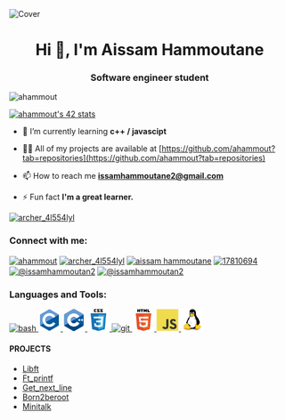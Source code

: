 <img src="https://www.crio.do/blog/content/images/size/w1000/2020/09/Sep_01.png" alt="Cover" width="1800" height="300">

<h1 align="center">Hi 👋, I'm Aissam Hammoutane</h1>
<h3 align="center"> Software engineer student</h3>

<p align="left"> <img src="https://komarev.com/ghpvc/?username=ahammout&label=Profile%20views&color=0e75b6&style=flat" alt="ahammout" /> </p>

<a href="https://github.com/oakoudad/badge42"><img src="https://badge.mediaplus.ma/black/ahammout" alt="ahammout's 42 stats" /></a>

- 🌱 I’m currently learning **c++ / javascipt**

- 👨‍💻 All of my projects are available at [https://github.com/ahammout?tab=repositories](https://github.com/ahammout?tab=repositories)

- 📫 How to reach me **issamhammoutane2@gmail.com**

- ⚡ Fun fact **I'm a great learner.**

<p align="left"> <a href="https://twitter.com/archer_4l554lyl" target="blank"><img src="https://img.shields.io/twitter/follow/archer_4l554lyl?logo=twitter&style=for-the-badge" alt="archer_4l554lyl" /></a> </p>

<h3 align="left">Connect with me:</h3>
<p align="left">
<a href="https://dev.to/ahammout" target="blank"><img align="center" src="https://raw.githubusercontent.com/rahuldkjain/github-profile-readme-generator/master/src/images/icons/Social/devto.svg" alt="ahammout" height="30" width="40" /></a>
<a href="https://twitter.com/archer_4l554lyl" target="blank"><img align="center" src="https://raw.githubusercontent.com/rahuldkjain/github-profile-readme-generator/master/src/images/icons/Social/twitter.svg" alt="archer_4l554lyl" height="30" width="40" /></a>
<a href="https://www.linkedin.com/in/aissam-hammoutane-9968341b8/" target="blank"><img align="center" src="https://raw.githubusercontent.com/rahuldkjain/github-profile-readme-generator/master/src/images/icons/Social/linked-in-alt.svg" alt="aissam hammoutane" height="30" width="40" /></a>
<a href="https://stackoverflow.com/users/17810694" target="blank"><img align="center" src="https://raw.githubusercontent.com/rahuldkjain/github-profile-readme-generator/master/src/images/icons/Social/stack-overflow.svg" alt="17810694" height="30" width="40" /></a>
<a href="https://medium.com/@issamhammoutan2" target="blank"><img align="center" src="https://raw.githubusercontent.com/rahuldkjain/github-profile-readme-generator/master/src/images/icons/Social/medium.svg" alt="@issamhammoutan2" height="30" width="40" /></a>
<a href="https://www.hackerrank.com/issamhammoutan2" target="blank"><img align="center" src="https://raw.githubusercontent.com/rahuldkjain/github-profile-readme-generator/master/src/images/icons/Social/hackerearth.svg" alt="@issamhammoutan2" height="30" width="40" /></a>
</p>

<h3 align="left">Languages and Tools:</h3>
<p align="left"> <a href="https://www.gnu.org/software/bash/" target="_blank" rel="noreferrer"> <img src="https://www.vectorlogo.zone/logos/gnu_bash/gnu_bash-icon.svg" alt="bash" width="40" height="40"/> </a> <a href="https://www.cprogramming.com/" target="_blank" rel="noreferrer"> <img src="https://raw.githubusercontent.com/devicons/devicon/master/icons/c/c-original.svg" alt="c" width="40" height="40"/> </a> <a href="https://www.w3schools.com/cpp/" target="_blank" rel="noreferrer"> <img src="https://raw.githubusercontent.com/devicons/devicon/master/icons/cplusplus/cplusplus-original.svg" alt="cplusplus" width="40" height="40"/> </a> <a href="https://www.w3schools.com/css/" target="_blank" rel="noreferrer"> <img src="https://raw.githubusercontent.com/devicons/devicon/master/icons/css3/css3-original-wordmark.svg" alt="css3" width="40" height="40"/> </a> <a href="https://git-scm.com/" target="_blank" rel="noreferrer"> <img src="https://www.vectorlogo.zone/logos/git-scm/git-scm-icon.svg" alt="git" width="40" height="40"/> </a> <a href="https://www.w3.org/html/" target="_blank" rel="noreferrer"> <img src="https://raw.githubusercontent.com/devicons/devicon/master/icons/html5/html5-original-wordmark.svg" alt="html5" width="40" height="40"/> </a> <a href="https://developer.mozilla.org/en-US/docs/Web/JavaScript" target="_blank" rel="noreferrer"> <img src="https://raw.githubusercontent.com/devicons/devicon/master/icons/javascript/javascript-original.svg" alt="javascript" width="40" height="40"/> </a> <a href="https://www.linux.org/" target="_blank" rel="noreferrer"> <img src="https://raw.githubusercontent.com/devicons/devicon/master/icons/linux/linux-original.svg" alt="linux" width="40" height="40"/> </a> </p>


#### PROJECTS
<ul>
    <li> <a href= "https://github.com/ahammout/Libft.git">Libft </a> </li>
    <li> <a href= "https://github.com/ahammout/ft_printf-.git">Ft_printf </a> </li>
    <li> <a href= "https://github.com/ahammout/get_next_line.git">Get_next_line </a> </li>
    <li> <a href= "https://github.com/ahammout/Born2beroot.git">Born2beroot </a> </li>
    <li> <a href= "https://github.com/ahammout/Minitalk.git">Minitalk </a> </li>
</ul>








